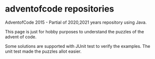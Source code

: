 # adventofcode repositories
AdventofCode 2015 - Partial of 2020,2021 years repository using Java.

This page is just for hobby purposes to understand the puzzles of the advent of code.

Some solutions are supported with JUnit test to verify the examples.
The unit test made the puzzles allot easier.
